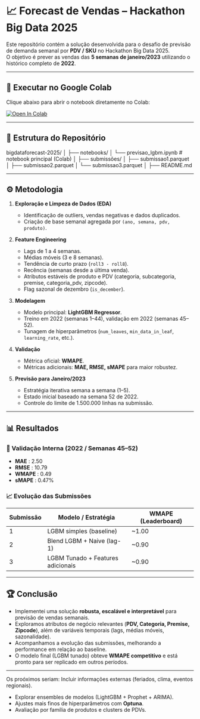 # 📈 Forecast de Vendas – Hackathon Big Data 2025

Este repositório contém a solução desenvolvida para o desafio de previsão de demanda semanal por **PDV / SKU** no Hackathon Big Data 2025.  
O objetivo é prever as vendas das **5 semanas de janeiro/2023** utilizando o histórico completo de **2022**.

---

## 🚀 Executar no Google Colab

Clique abaixo para abrir o notebook diretamente no Colab:

[![Open In Colab](https://colab.research.google.com/assets/colab-badge.svg)](https://colab.research.google.com/github/andreiaspi/bigdataforecast-2025/blob/main/previsao_lgbm.ipynb)

---

## 📂 Estrutura do Repositório

bigdataforecast-2025/
│
├── notebooks/
│ └── previsao_lgbm.ipynb # notebook principal (Colab)
│
├── submissões/
│ ├── submissao1.parquet
│ ├── submissao2.parquet
│ └── submissao3.parquet
│
├── README.md


---

## ⚙️ Metodologia

1. **Exploração e Limpeza de Dados (EDA)**  
   - Identificação de outliers, vendas negativas e dados duplicados.  
   - Criação de base semanal agregada por `(ano, semana, pdv, produto)`.  

2. **Feature Engineering**  
   - Lags de 1 a 4 semanas.  
   - Médias móveis (3 e 8 semanas).  
   - Tendência de curto prazo (`roll3 - roll8`).  
   - Recência (semanas desde a última venda).  
   - Atributos estáveis de produto e PDV (categoria, subcategoria, premise, categoria_pdv, zipcode).  
   - Flag sazonal de dezembro (`is_december`).  

3. **Modelagem**  
   - Modelo principal: **LightGBM Regressor**.  
   - Treino em 2022 (semanas 1–44), validação em 2022 (semanas 45–52).  
   - Tunagem de hiperparâmetros (`num_leaves`, `min_data_in_leaf`, `learning_rate`, etc.).  

4. **Validação**  
   - Métrica oficial: **WMAPE**.  
   - Métricas adicionais: **MAE, RMSE, sMAPE** para maior robustez.  

5. **Previsão para Janeiro/2023**  
   - Estratégia iterativa semana a semana (1–5).  
   - Estado inicial baseado na semana 52 de 2022.  
   - Controle do limite de 1.500.000 linhas na submissão.  

---

## 📊 Resultados

### 🔎 Validação Interna (2022 / Semanas 45–52)
- **MAE**   : 2.50  
- **RMSE**  : 10.79  
- **WMAPE** : 0.49  
- **sMAPE** : 0.47%  

### 📈 Evolução das Submissões
| Submissão | Modelo / Estratégia                 | WMAPE (Leaderboard) |
|-----------|--------------------------------------|----------------------|
| 1         | LGBM simples (baseline)             | ~1.00               |
| 2         | Blend LGBM + Naive (lag-1)          | ~0.90               |
| 3         | LGBM Tunado + Features adicionais   | ~0.90               |

---

## 🏆 Conclusão

- Implementei uma solução **robusta, escalável e interpretável** para previsão de vendas semanais.  
- Exploramos atributos de negócio relevantes (**PDV, Categoria, Premise, Zipcode**), além de variáveis temporais (lags, médias móveis, sazonalidade).  
- Acompanhamos a evolução das submissões, melhorando a performance em relação ao baseline.  
- O modelo final (LGBM tunado) obteve **WMAPE competitivo** e está pronto para ser replicado em outros períodos.  

---

Os proóximos seriam:
Incluir informações externas (feriados, clima, eventos regionais).  
- Explorar ensembles de modelos (LightGBM + Prophet + ARIMA).  
- Ajustes mais finos de hiperparâmetros com **Optuna**.  
- Avaliação por família de produtos e clusters de PDVs.

